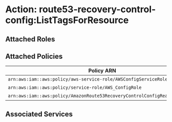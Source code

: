 # Action: route53-recovery-control-config:ListTagsForResource

## Attached Roles

## Attached Policies

| Policy ARN | Policy Name |
|------------|-------------|
| `arn:aws:iam::aws:policy/aws-service-role/AWSConfigServiceRolePolicy` | [AWSConfigServiceRolePolicy](../policies.md#awsconfigservicerolepolicy) |
| `arn:aws:iam::aws:policy/service-role/AWS_ConfigRole` | [AWS_ConfigRole](../policies.md#aws_configrole) |
| `arn:aws:iam::aws:policy/AmazonRoute53RecoveryControlConfigReadOnlyAccess` | [AmazonRoute53RecoveryControlConfigReadOnlyAccess](../policies.md#amazonroute53recoverycontrolconfigreadonlyaccess) |

## Associated Services

